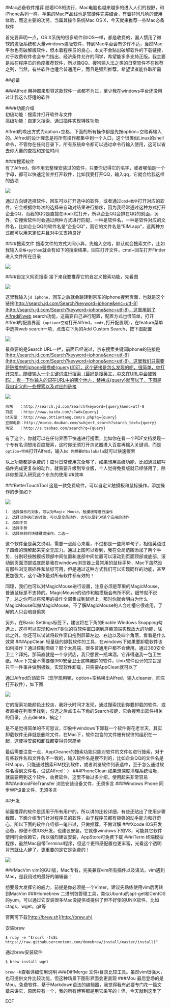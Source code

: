 #Mac必备软件推荐
随着IOS的流行，Mac电脑也越来越多的进入人们的视野，和iPhone系列一样，苹果的Mac产品线也是软硬件完美结合，有着非同凡响的使用体验，而这主要的功劳，当属其操作系统Mac OS X，今天就来推荐一些Mac必备软件

首先要声明一点，OS X系统的很多软件和IOS一样，都是收费的，国人惯用了微软的盗版系统和大量windows盗版软件，转到Mac平台会有少许不适，当然Mac平台也有破解版软件，但本着程序员的良心，本文不会贴出破解软件的下载链接，对于收费软件也会专门指出，经济条件允许的同学，希望能多多支持正版。我主要是站在程序员的角度推荐软件，所以像QQ、搜狗输入法之类的日常软件不在推荐之列，当然，有些软件也适合普通用户，而且是强烈推荐，希望读者能各取所需

##必备

###Alfred
用神器来形容这款软件一点都不为过，至少我在windows平台还没用过让我这么舒适的软件  

####功能介绍  
初级功能：搜索并打开软件与文件  
高级功能：自定义搜索、通过插件实现特殊功能

Alfred的唤出方式为option+空格，下面的所有操作都是先按option+空格再输入的。Alfred的设计理念是将所有操作都集中到一个入口，这个很类似Linux的shell命令，不管你在任何目录下，所有系统命令都可以通过命令行输入使用，这可以省去你大量的查找和定位时间

####搜索软件  
有了Alfred，你不用去整理安装过的软件，只要你记得它的名字，或者哪怕是一个字母，都可以快速定位并打开软件，比如我要打开QQ，输入qq，它就会给我这样的选项

![](http://littlewhite.us/pic/20141011/alfred_1.png)

通过方向键选择软件，回车可以打开选中的软件，或者通过`cmd+数字`打开对应的软件，它会根据你每次的选择来自动对结果进行排序，因为我经常通过这种方式打开企业QQ，而我的QQ是直接在dock栏打开，所以企业QQ会排在QQ的前面，另外，它搜索软件时会通过两种方式进行匹配，一种是软件名，一种是软件对应的文件名，比如企业QQ的软件名是“企业QQ”，而它的文件名是"EIM.app"，这两种方式都可以用来定位并且对中文支持良好

####搜索文件 
搜索文件的方式大同小异，先输入空格，默认就会搜索文件，比如我输入`空格+python`就会有如下的搜索结果，回车打开文件，cmd+回车打开Finder进入文件所在目录

![](http://littlewhite.us/pic/20141011/alfred_2.png)

####自定义网页搜索
接下来我要推荐它的自定义搜索功能，先看图

![](http://littlewhite.us/pic/20141011/alfred_3.png)

这里我输入`jd iphone`，回车之后就会跳转到京东的iphone搜索页面，也就是这个链接[http://search.jd.com/Search?keyword=iphone&enc=utf-8](http://search.jd.com/Search?keyword=iphone&enc=utf-8)，这里用到了Alfred的web search功能，这需要自己进行配置，配置方式也很简单，打开Alfred的配置界面（`option+空格`打开Alfred，`cmd+,`打开配置项），在feature菜单中选择web search一项，点击右下角的Add Custom Search，按下图配置

![](http://littlewhite.us/pic/20141011/alfred_5.png)

最重要的是Search URL一栏，前面已经说过，京东搜索关键词iphone的链接是[http://search.jd.com/Search?keyword=iphone&enc=utf-8](http://search.jd.com/Search?keyword=iphone&enc=utf-8)，这里我们只需要将链接中的iphone替换成{query}即可，这个链接是怎么发现的呢，很简单，你打开京东，随便输入一个关键词进行搜索（最好是搜英文，中文在URL中会被转码），看一下你输入的词在URL中的哪个地方，替换成{query}就可以了，下图是我自定义的一些搜索以及对应的链接

![](http://littlewhite.us/pic/20141011/alfred_4.png)

	京东   ：http://search.jd.com/Search?keyword={query}&enc=utf-8
	百度   ：http://www.baidu.com/s?wd={query}  
	bt天堂 ：http://www.bttiantang.com/s.php?q={query}  
	豆瓣电影：http://movie.douban.com/subject_search?search_text={query}  
	淘宝   ：http://s.taobao.com/search?q={query}  
有了这个，你就可以在任何界面下快速进行搜索，比如你在看一个PDF文档发现一个专有名词想用百度搜索，这时你无须打开浏览器进入百度再输入关键词，而是`option+空格`打开Alfred，输入`bd 你想要的balabala`就可以快速搜索

以上功能都是免费的！应付日常使用完全够了，如果想用高级功能，比如通过编写插件完成更复杂的动作，就需要升级到专业版，个人觉得免费版就已经够用了，除非你想深入研究这个东东的使用
##效率

###BetterTouchTool
这是一款免费软件，可以自定义触摸板和鼠标操作，添加操作的步骤如下

![](http://littlewhite.us/pic/20141011/BetterTouchTool_1.png)

	1. 选择操作的对象，可以对Magic Mouse，触摸板等进行操作
	2. 选择动作执行的对象，可以是全局动作，也可以是针对某个应用的动作
	3. 添加手势
	4. 选择手势
	5. 选择映射的快捷键或操作，二选一

这个软件全是英文说明，需要一点耐心来看，不过都是一些简单句子，相信英语过了四级的理解起来完全无压力。通过上图可以看到，我在全局范围添加了两个手势，分别轻按触摸板顶部中间位置和底部中间位置可以滚动到页面顶部或底部，滚动到页面顶部或底部是我在windows浏览器上最常用的鼠标手势，Mac下虽然没有那些浏览器插件和鼠标可用，但是通过这种方式我们可以实现同样的功能，甚至更加强大，这个动作是对所有软件都有效的！

同理，我们也可以对MagicMouse进行设置，注意必须是苹果的MagicMouse，普通鼠标是不支持的。MagicMouse的动作和触摸板会有所不同，细节就不说了，总之你可以将常用的操作全部集成到鼠标上，那时你就会明白为什么MagicMouse叫做MagicMouse。不了解MagicMouse的人会吐槽它很难用，了解的人只会暗自偷笑

另外，在Basic Settings标签下，建议将左下角的Enable Windows Snapping勾选上，这样可以实现和win7类似的将软件窗口拖到屏幕顶端实现放大的功能，除此之外，你还可以试试将软件窗口拖到屏幕左边、右边以及四个角落，看看是什么效果
###AppClean
轻量级的卸载软件的工具，在windows下如果要卸载软件该如何操作？通过控制面板？那个太高端，很多普通用户都不会使用。通过360安全卫士？拜托，那简直就是一个杂货店，我只想要一瓶啤酒，它非得送我一包卫生纸。Mac下完全不需要像360安全卫士这样臃肿的软件，Unix软件设计的宗旨是只干一件事并做到极致，实现软件卸载，只需要AppClean就可以了

通过Alfred启动软件（现学现用嘛，option+空格唤出Alfred，输入cleaner，回车打开软件），如下图  

![](http://littlewhite.us/pic/20141011/AppCleaner_1.png)

它的搜索功能颜色比较淡，我好长时间才发现，通过搜索找到你要卸载的软件，或者直接在列表里找到，勾选之后点击右下角的Search按键，它会搜索出软件相关的目录，点击delete，搞定！

是不是觉得简单的不可思议，印象中windows下卸载一个软件得花老半天，其实卸载软件无非就是删除文件，在Mac下，软件包含的文件被有规律的组织在一起，这使得安装和卸载都变得异常简单

最后需要注意一点，AppCleaner的搜索功能只能对软件的文件名进行搜索，对于有些软件名和文件名不一致的，输入软件名是搜不到的，比如企业QQ的文件名是EIM.app，只能通过搜索EIM找到软件，或者浏览软件列表选中，至于怎么通过软件名得到文件名，试试Alfred：）
###PhoneClean
如果想深度清理系统垃圾，就需要用到这个软件，收费软件，这里不做过多介绍，使用起来非常容易
###AndroidFileTransfer
浏览安装设备文件，无须多言
###Windows Phone
同步WP设备文件，无须多言

##开发

前面推荐的软件是适用于所有用户的，所以讲的比较详细，有些还贴出了使用步骤截图，下面介绍专门针对程序员的软件，由于程序员都有极强的动手能力和好奇心，所以下面的软件介绍都一笔带过，只做推荐，不做详解
###Xcode
IOS开发必备，即便不做IOS开发，也建议安装，它就像windows下的VS，可能其它软件使用时会依赖它，所以强烈建议安装，AppStore可免费下载
###iTerm
终端模拟程序，虽然Mac自带Terminal程序，但这个更带感配置也更丰富，光看这个透明背景就让人醉了，更重要的是它是免费的！

![](http://littlewhite.us/pic/20141011/iterm_1.png)

###MacVim
vim的GUI版，Mac专有，完美兼容vim所有插件以及语法，vim遇到Mac，是我用过的最好的编辑器！

想要最大发挥它的威力，前提是你必须是一个Vimer，建议先熟练使用vim后再转到MacVim
###Homebrew
二进制包管理工具，类似Ubuntu的apt-get和CentOS的yum。可以通过它安装很多Mac没提供或提供了但不好使的UNIX软件，比如ctags，wget，git等  

官网可下载[http://brew.sh](http://brew.sh) 
 
安装brew

	$ ruby -e "$(curl -fsSL https://raw.githubusercontent.com/Homebrew/install/master/install)"
	
通过brew安装软件

	$ brew install wget
`brew -h`查看详细使用说明
###DiffMerge
文件/目录比较工具。虽然vim很强大，也可提供文件比较功能，但这种场景下图形界面会更直观
###Mou
最后登场的是Mou，免费软件，基于Markdown语法的编辑器，我觉得我有必要专门花一篇文章来讲它，原因只有一个，我的所有博客都是用它来写的！但，今天就到这里了
  
EOF